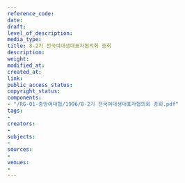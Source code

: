 ```yaml
---
reference_code: 
date: 
draft: 
level_of_description: 
media_type: 
title: 8-2기 전국여대생대표자협의회 총회
description: 
weight: 
modified_at: 
created_at: 
link: 
public_access_status: 
copyright_status: 
components:
- "/RG-01-중앙여대협/1996/8-2기 전국여대생대표자협의회 총회.pdf"
tags:
- 
creators:
- 
subjects:
- 
sources:
- 
venues:
- 
---
```

